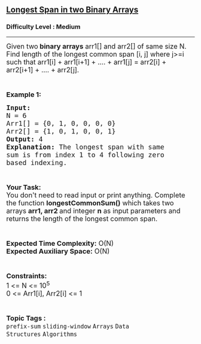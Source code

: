 <h2><a href="https://www.geeksforgeeks.org/problems/longest-span-with-same-sum-in-two-binary-arrays5142/1">Longest Span in two Binary Arrays</a></h2><h3>Difficulty Level : Medium</h3><hr><div class="problems_problem_content__Xm_eO"><p><span style="font-size:18px">Given two<strong> binary arrays</strong> arr1[] and arr2[] of same size N. Find length of the longest common span [i, j]&nbsp;where j&gt;=i such that arr1[i] + arr1[i+1] + …. + arr1[j] = arr2[i] + arr2[i+1] + …. + arr2[j].&nbsp;</span></p>

<p>&nbsp;</p>

<p><span style="font-size:18px"><strong>Example 1:</strong></span></p>

<pre><span style="font-size:18px"><strong>Input:
</strong>N = 6
Arr1[] = {0,&nbsp;1,&nbsp;0,&nbsp;0,&nbsp;0,&nbsp;0}
Arr2[] = {1,&nbsp;0,&nbsp;1,&nbsp;0,&nbsp;0,&nbsp;1}
<strong>Output:</strong> 4
<strong>Explanation:</strong> The longest span with same
sum is from index 1 to 4 following zero 
based indexing.</span>
</pre>

<p>&nbsp;</p>

<p><span style="font-size:18px"><strong>Your Task:</strong><br>
You don't need to read input or print anything.&nbsp;Complete the function <strong>longestCommonSum()</strong>&nbsp;which takes two arrays&nbsp;<strong>arr1, arr2&nbsp;</strong>and integer&nbsp;<strong>n</strong>&nbsp;as input parameters&nbsp;and returns the length of the longest common span.</span></p>

<p>&nbsp;</p>

<p><span style="font-size:18px"><strong>Expected Time Complexity:</strong>&nbsp;O(N)<br>
<strong>Expected Auxiliary Space:</strong>&nbsp;O(N)</span></p>

<p>&nbsp;</p>

<p><span style="font-size:18px"><strong>Constraints:</strong><br>
1 &lt;= N &lt;= 10<sup>5</sup><br>
0 &lt;= Arr1[i], Arr2[i] &lt;= 1</span></p>
</div><br><p><span style=font-size:18px><strong>Topic Tags : </strong><br><code>prefix-sum</code>&nbsp;<code>sliding-window</code>&nbsp;<code>Arrays</code>&nbsp;<code>Data Structures</code>&nbsp;<code>Algorithms</code>&nbsp;